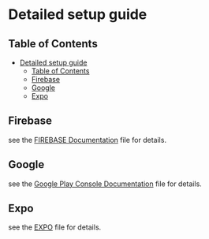 # Detailed setup guide

## Table of Contents

- [Detailed setup guide](#detailed-setup-guide)
  - [Table of Contents](#table-of-contents)
  - [Firebase](#firebase)
  - [Google](#google)
  - [Expo](#expo)

## Firebase

see the [FIREBASE Documentation](FIREBASE) file for details.

## Google

see the [Google Play Console Documentation](GOOGLE) file for details.

## Expo

see the [EXPO](EXPO) file for details.
